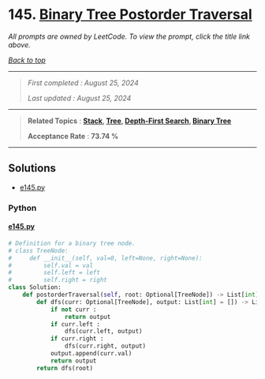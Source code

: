 # 145. [Binary Tree Postorder Traversal](<https://leetcode.com/problems/binary-tree-postorder-traversal>)

*All prompts are owned by LeetCode. To view the prompt, click the title link above.*

*[Back to top](<../README.md>)*

------

> *First completed : August 25, 2024*
>
> *Last updated : August 25, 2024*

------

> **Related Topics** : **[Stack](<by_topic/Stack.md>), [Tree](<by_topic/Tree.md>), [Depth-First Search](<by_topic/Depth-First Search.md>), [Binary Tree](<by_topic/Binary Tree.md>)**
>
> **Acceptance Rate** : **73.74 %**

------

## Solutions

- [e145.py](<../my-submissions/e145.py>)
### Python
#### [e145.py](<../my-submissions/e145.py>)
```Python
# Definition for a binary tree node.
# class TreeNode:
#     def __init__(self, val=0, left=None, right=None):
#         self.val = val
#         self.left = left
#         self.right = right
class Solution:
    def postorderTraversal(self, root: Optional[TreeNode]) -> List[int]:
        def dfs(curr: Optional[TreeNode], output: List[int] = []) -> List[int] :
            if not curr :
                return output
            if curr.left :
                dfs(curr.left, output)
            if curr.right :
                dfs(curr.right, output)
            output.append(curr.val)
            return output
        return dfs(root)

```

